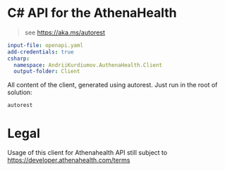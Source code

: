 # C# API for the AthenaHealth

> see https://aka.ms/autorest

``` yaml 
input-file: openapi.yaml
add-credentials: true
csharp:
  namespace: AndriiKurdiumov.AuthenaHealth.Client
  output-folder: Client
```

All content of the client, generated using autorest. Just run in the root of solution:
```
autorest
```

# Legal
Usage of this client for Athenahealth API still subject to https://developer.athenahealth.com/terms